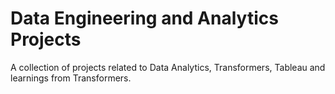 # Data Engineering and Analytics Projects
A collection of projects related to Data Analytics, Transformers, Tableau and learnings from Transformers.

